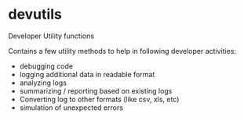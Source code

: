# devutils
Developer Utility functions

Contains a few utility methods to help in following developer activities:
* debugging code
* logging additional data in readable format
* analyzing logs
* summarizing / reporting based on existing logs
* Converting log to other formats (like csv, xls, etc)
* simulation of unexpected errors
